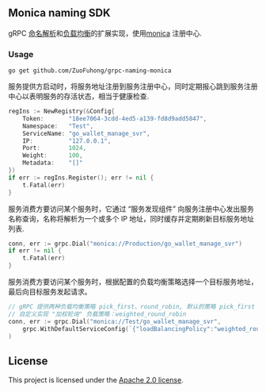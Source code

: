 ## Monica naming SDK

gRPC [命名解析](https://github.com/grpc/grpc/blob/master/doc/naming.md)和[负载均衡](https://github.com/grpc/grpc/blob/master/doc/load-balancing.md)的扩展实现，使用[monica](https://github.com/ZuoFuhong/monica) 注册中心.

### Usage

```shell
go get github.com/ZuoFuhong/grpc-naming-monica
```

服务提供方启动时，将服务地址注册到服务注册中心，同时定期报心跳到服务注册中心以表明服务的存活状态，相当于健康检查.

```go
regIns := NewRegistry(&Config{
    Token:       "18ee7064-3cdd-4ed5-a139-fd8d9add5847",
    Namespace:   "Test",
    ServiceName: "go_wallet_manage_svr",
    IP:          "127.0.0.1",
    Port:        1024,
    Weight:      100,
    Metadata:    "[]"
})
if err := regIns.Register(); err != nil {
    t.Fatal(err)
}
```

服务消费方要访问某个服务时，它通过 “服务发现组件” 向服务注册中心发出服务名称查询，名称将解析为一个或多个 IP 地址，同时缓存并定期刷新目标服务地址列表.

```go
conn, err := grpc.Dial("monica://Production/go_wallet_manage_svr")
if err != nil {
    t.Fatal(err)
}
```

服务消费方要访问某个服务时，根据配置的负载均衡策略选择一个目标服务地址，最后向目标服务发起请求。

```go
// gRPC 提供两种负载均衡策略 pick_first、round_robin, 默认的策略 pick_first
// 自定义实现 "加权轮询" 负载策略：weighted_round_robin
conn, err := grpc.Dial("monica://Test/go_wallet_manage_svr",
	grpc.WithDefaultServiceConfig(`{"loadBalancingPolicy":"weighted_round_robin"}`)
)
```

## License

This project is licensed under the [Apache 2.0 license](https://github.com/ZuoFuhong/grpc-naming-monica/blob/master/LICENSE).